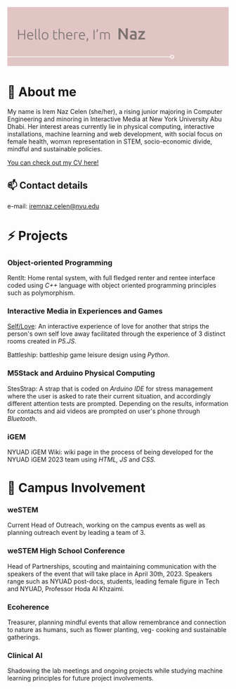 ![Hello, its Naz](./HelloWorld.svg)

# 💬 About me
My name is Irem Naz Celen (she/her), a rising junior majoring in Computer Engineering and minoring in Interactive Media at New York University Abu Dhabi. Her interest areas currently lie in physical computing, interactive installations, machine learning and web development, with social focus on female health, womxn representation in STEM, socio-economic divide, mindful and sustainable policies.

[You can check out my CV here!](CV-IremNazCelen.pdf)

## 📫 Contact details
e-mail: [iremnaz.celen@nyu.edu](mailto:iremnaz.celen@nyu.edu)

# ⚡ Projects

### Object-oriented Programming
RentIt: Home rental system, with full fledged renter and rentee interface coded using *C++* language with object oriented programming principles such as polymorphism.
### Interactive Media in Experiences and Games
[Self/Love](https://github.com/irem-naz/Self-Love): An interactive experience of love for another that strips the person's own self love away facilitated through the experience of 3 distinct rooms created in *P5.JS*.

Battleship: battleship game leisure design using *Python*.
### M5Stack and Arduino Physical Computing
StesStrap: A strap that is coded on *Arduino IDE* for stress management where the user is asked to rate their current situation, and accordingly different attention tests are prompted. Depending on the results, information for contacts and aid videos are prompted on user's phone through *Bluetooth*.
### iGEM
NYUAD iGEM Wiki: wiki page in the process of being developed for the NYUAD iGEM 2023 team using *HTML, JS* and *CSS.*

# 🌱 Campus Involvement

### weSTEM 
Current Head of Outreach, working on the campus events as well as planning outreach event by leading a team of 3. 
### weSTEM High School Conference
Head of Partnerships, scouting and maintaining communication with the speakers of the event that will take place in April 30th, 2023. Speakers range such as NYUAD post-docs, students, leading female figure in Tech and NYUAD, Professor Hoda Al Khzaimi.
### Ecoherence
Treasurer, planning mindful events that allow remembrance and connection to nature as humans, such as flower planting, veg- cooking and sustainable gatherings.
### Clinical AI
Shadowing the lab meetings and ongoing projects while studying machine learning principles for future project involvements.


<!--
-[facebook](https://facebook.com)

**irem-naz/irem-naz** is a ✨ _special_ ✨ repository because its `README.md` (this file) appears on your GitHub profile.

Here are some ideas to get you started:

- 🔭 I’m currently working on ...
- 🌱 I’m currently learning ...
- 👯 I’m looking to collaborate on ...
- 🤔 I’m looking for help with ...
- 💬 Ask me about ...
- 📫 How to reach me: ...
- 😄 Pronouns: ...
-  Fun fact: ...
-->
